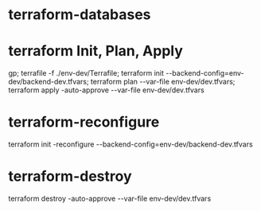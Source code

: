 # terraform-databases


# terraform Init, Plan, Apply

gp; terrafile -f ./env-dev/Terrafile; terraform init --backend-config=env-dev/backend-dev.tfvars; terraform plan --var-file env-dev/dev.tfvars; terraform apply -auto-approve --var-file env-dev/dev.tfvars


# terraform-reconfigure

terraform init -reconfigure --backend-config=env-dev/backend-dev.tfvars

# terraform-destroy

terraform destroy -auto-approve --var-file env-dev/dev.tfvars